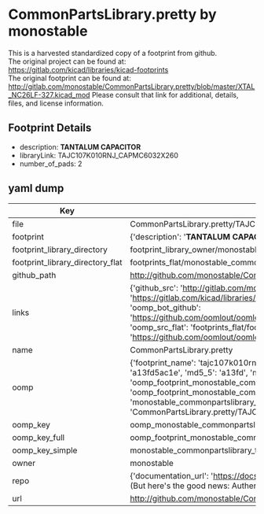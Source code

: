 # CommonPartsLibrary.pretty by monostable  
This is a harvested standardized copy of a footprint from github.  
The original project can be found at:  
https://gitlab.com/kicad/libraries/kicad-footprints  
The original footprint can be found at:
http://gitlab.com/monostable/CommonPartsLibrary.pretty/blob/master/XTAL_NC26LF-327.kicad_mod
Please consult that link for additional, details, files, and license information.  
## Footprint Details
* description: <b>TANTALUM CAPACITOR</b>  
* libraryLink: TAJC107K010RNJ_CAPMC6032X260  
* number_of_pads: 2  
## yaml dump  
| Key | Value |  
| --- | --- |  
| file | CommonPartsLibrary.pretty/TAJC107K010RNJ_CAPMC6032X260.kicad_mod |  
| footprint | {'description': '<b>TANTALUM CAPACITOR</b>', 'libraryLink': 'TAJC107K010RNJ_CAPMC6032X260', 'number_of_pads': 2} |  
| footprint_library_directory | footprint_library_owner/monostable_CommonPartsLibrary.pretty |  
| footprint_library_directory_flat | footprints_flat/monostable_commonpartslibrary_tajc107k010rnj_capmc6032x260/working |  
| github_path | http://github.com/monostable/CommonPartsLibrary.pretty/blob/master/TAJC107K010RNJ_CAPMC6032X260.kicad_mod |  
| links | {'github_src': 'http://gitlab.com/monostable/CommonPartsLibrary.pretty/blob/master/XTAL_NC26LF-327.kicad_mod', 'github_src_repo': 'https://gitlab.com/kicad/libraries/kicad-footprints', 'oomp_bot': 'footprints/monostable_commonpartslibrary_tajc107k010rnj_capmc6032x260/working', 'oomp_bot_github': 'https://github.com/oomlout/oomlout_oomp_footprint_bot/tree/main/footprints/monostable_commonpartslibrary_tajc107k010rnj_capmc6032x260/working', 'oomp_src_flat': 'footprints_flat/footprints_flat/monostable_commonpartslibrary_tajc107k010rnj_capmc6032x260/working', 'oomp_src_flat_github': 'https://github.com/oomlout/oomlout_oomp_footprint_src/tree/main/footprints_flat/monostable_commonpartslibrary_tajc107k010rnj_capmc6032x260/working'} |  
| name | CommonPartsLibrary.pretty |  
| oomp | {'footprint_name': 'tajc107k010rnj_capmc6032x260', 'library_name': 'commonpartslibrary', 'md5': 'a13fd5ac1ecc3197a2ed54bbc2a0745b', 'md5_10': 'a13fd5ac1e', 'md5_5': 'a13fd', 'md5_6': 'a13fd5', 'oomp_key': 'oomp_monostable_commonpartslibrary_tajc107k010rnj_capmc6032x260', 'oomp_key_extra': 'oomp_footprint_monostable_commonpartslibrary_tajc107k010rnj_capmc6032x260', 'oomp_key_full': 'oomp_footprint_monostable_commonpartslibrary_tajc107k010rnj_capmc6032x260_a13fd5', 'oomp_key_simple': 'monostable_commonpartslibrary_tajc107k010rnj_capmc6032x260', 'original_filename': 'CommonPartsLibrary.pretty/TAJC107K010RNJ_CAPMC6032X260.kicad_mod', 'owner_name': 'monostable'} |  
| oomp_key | oomp_monostable_commonpartslibrary_tajc107k010rnj_capmc6032x260 |  
| oomp_key_full | oomp_footprint_monostable_commonpartslibrary_tajc107k010rnj_capmc6032x260 |  
| oomp_key_simple | monostable_commonpartslibrary_tajc107k010rnj_capmc6032x260 |  
| owner | monostable |  
| repo | {'documentation_url': 'https://docs.github.com/rest/overview/resources-in-the-rest-api#rate-limiting', 'message': "API rate limit exceeded for 84.66.173.59. (But here's the good news: Authenticated requests get a higher rate limit. Check out the documentation for more details.)"} |  
| url | http://github.com/monostable/CommonPartsLibrary.pretty |  

